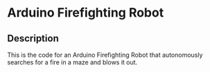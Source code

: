 # Arduino Firefighting Robot
## Description
This is the code for an Arduino Firefighting Robot that autonomously searches for a fire in a maze and blows it out.
